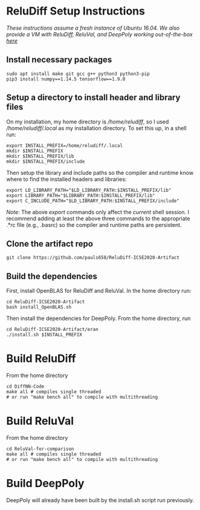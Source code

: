# ReluDiff Setup Instructions
*These instructions assume a fresh instance of Ubuntu 16.04. We also provide a VM with ReluDiff, ReluVal, and DeepPoly working out-of-the-box [here](https://drive.google.com/file/d/1rKKUXIBTtHL4M_a8O2__uAJRveXtg4Cj/view?usp=sharing)*

## Install necessary packages
```console
sudo apt install make git gcc g++ python3 python3-pip
pip3 install numpy==1.14.5 tensorflow==1.9.0
```

## Setup a directory to install header and library files
On my installation, my home directory is */home/reludiff*, so I used */home/reludiff/.local* as my installation directory. To set this up, in a shell run:
```console
export INSTALL_PREFIX=/home/reludiff/.local
mkdir $INSTALL_PREFIX
mkdir $INSTALL_PREFIX/lib
mkdir $INSTALL_PREFIX/include
```

Then setup the library and include paths so the compiler and runtime know where to find the installed headers and libraries:
```console
export LD_LIBRARY_PATH="$LD_LIBRARY_PATH:$INSTALL_PREFIX/lib"
export LIBRARY_PATH="$LIBRARY_PATH:$INSTALL_PREFIX/lib"
export C_INCLUDE_PATH="$LD_LIBRARY_PATH:$INSTALL_PREFIX/include"
```

*_Note_*: The above *export* commands only affect the _current_ shell session. I recommend adding at least the above three commands to the appropriate .\*rc file (e.g., .basrc) so the compiler and runtime paths are persistent.

## Clone the artifact repo
```console
git clone https://github.com/pauls658/ReluDiff-ICSE2020-Artifact
```

## Build the dependencies
First, install OpenBLAS for ReluDiff and ReluVal. In the home directory run:
```console
cd ReluDiff-ICSE2020-Artifact
bash install_OpenBLAS.sh
```

Then install the dependencies for DeepPoly. From the home directory, run
```console
cd ReluDiff-ICSE2020-Artifact/eran
./install.sh $INSTALL_PREFIX
```

# Build ReluDiff
From the home directory
```console
cd DiffNN-Code
make all # compiles single threaded
# or run "make bench all" to compile with multithreading
```

# Build ReluVal
From the home directory
```console
cd ReluVal-for-comparison
make all # compiles single threaded
# or run "make bench all" to compile with multithreading
```

# Build DeepPoly
DeepPoly will already have been built by the install.sh script run previously.
